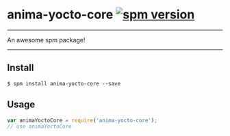 # anima-yocto-core [![spm version](http://spmjs.io/badge/anima-yocto-core)](http://spmjs.io/package/anima-yocto-core)

---

An awesome spm package!

---

## Install

```
$ spm install anima-yocto-core --save
```

## Usage

```js
var animaYoctoCore = require('anima-yocto-core');
// use animaYoctoCore
```
